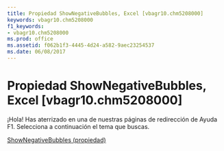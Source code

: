 ```yaml
---
title: Propiedad ShowNegativeBubbles, Excel [vbagr10.chm5208000]
keywords: vbagr10.chm5208000
f1_keywords:
- vbagr10.chm5208000
ms.prod: office
ms.assetid: f062b1f3-4445-4d24-a582-9aec23254537
ms.date: 06/08/2017
---
```





# Propiedad ShowNegativeBubbles, Excel [vbagr10.chm5208000]

¡Hola! Has aterrizado en una de nuestras páginas de redirección de Ayuda F1. Selecciona a continuación el tema que buscas.


 [ShowNegativeBubbles (propiedad)](http://msdn.microsoft.com/library/shownegativebubbles-property%28Office.15%29.aspx)


